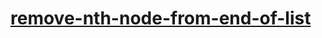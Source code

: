 # [remove-nth-node-from-end-of-list](https://leetcode-cn.com/problems/remove-nth-node-from-end-of-list)
